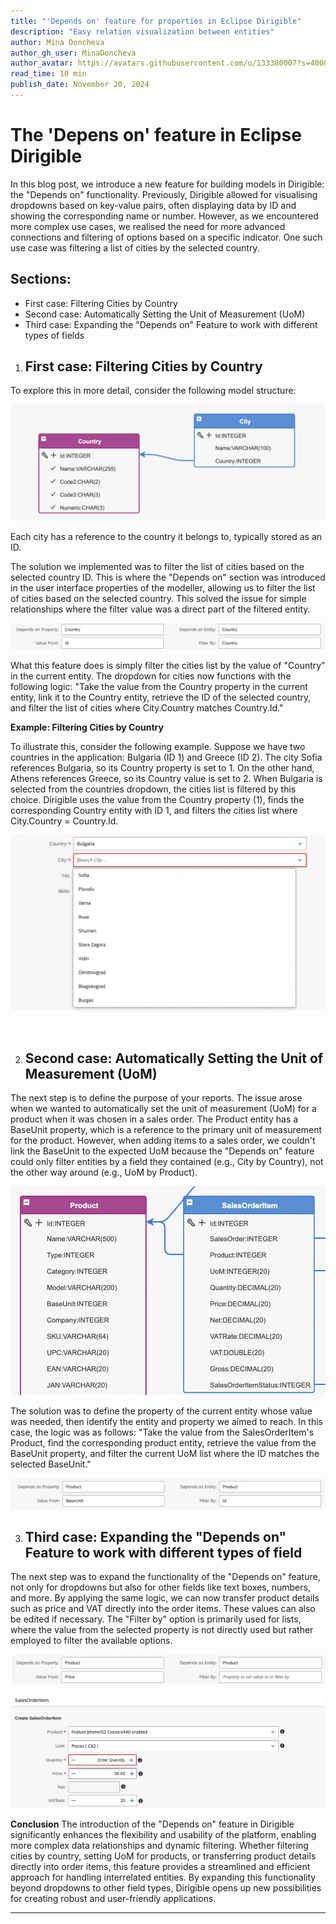 ```yaml
---
title: "'Depends on' feature for properties in Eclipse Dirigible"
description: "Easy relation visualization between entities"
author: Mina Doncheva
author_gh_user: MinaDoncheva
author_avatar: https://avatars.githubusercontent.com/u/133380007?s=400&u=06f4d52d806a2c6577b774f2ff18a6e00ca07ffa&v=4
read_time: 10 min
publish_date: November 20, 2024
---
```

# The 'Depens on' feature in Eclipse Dirigible
In this blog post, we introduce a new feature for building models in Dirigible: the "Depends on" functionality. Previously, Dirigible allowed for visualising dropdowns based on key-value pairs, often displaying data by ID and showing the corresponding name or number. However, as we encountered more complex use cases, we realised the need for more advanced connections and filtering of options based on a specific indicator. One such use case was filtering a list of cities by the selected country.

## Sections:

 * First case: Filtering Cities by Country
 * Second case: Automatically Setting the Unit of Measurement (UoM)
 * Third case: Expanding the "Depends on" Feature to work with different types of fields

 1. ## First case: Filtering Cities by Country

To explore this in more detail, consider the following model structure:

![country-city-relation](../../../images/dependsOnFeature/country-city-relation.png)<br>

Each city has a reference to the country it belongs to, typically stored as an ID. 

The solution we implemented was to filter the list of cities based on the selected country ID. This is where the "Depends on" section was introduced in the user interface properties of the modeller, allowing us to filter the list of cities based on the selected country. This solved the issue for simple relationships where the filter value was a direct part of the filtered entity.

![city-dependsOn](../../../images/dependsOnFeature/city-dependsOn.png)<br>

What this feature does is simply filter the cities list by the value of "Country" in the current entity. The dropdown for cities now functions with the following logic: "Take the value from the Country property in the current entity, link it to the Country entity, retrieve the ID of the selected country, and filter the list of cities where City.Country matches Country.Id."

**Example: Filtering Cities by Country**

To illustrate this, consider the following example. Suppose we have two countries in the application: Bulgaria (ID 1) and Greece (ID 2). The city Sofia references Bulgaria, so its Country property is set to 1. On the other hand, Athens references Greece, so its Country value is set to 2. When Bulgaria is selected from the countries dropdown, the cities list is filtered by this choice. Dirigible uses the value from the Country property (1), finds the corresponding Country entity with ID 1, and filters the cities list where City.Country = Country.Id.

![filteredCities](../../../images/dependsOnFeature/filteredCities.png)<br>

<br>

2. ## Second case: Automatically Setting the Unit of Measurement (UoM)

The next step is to define the purpose of your reports. The issue arose when we wanted to automatically set the unit of measurement (UoM) for a product when it was chosen in a sales order. The Product entity has a BaseUnit property, which is a reference to the primary unit of measurement for the product. However, when adding items to a sales order, we couldn't link the BaseUnit to the expected UoM because the "Depends on" feature could only filter entities by a field they contained (e.g., City by Country), not the other way around (e.g., UoM by Product).

![item-product-relation](../../../images/dependsOnFeature/item-product-relation.png)<br>


The solution was to define the property of the current entity whose value was needed, then identify the entity and property we aimed to reach. In this case, the logic was as follows: "Take the value from the SalesOrderItem's Product, find the corresponding product entity, retrieve the value from the BaseUnit property, and filter the current UoM list where the ID matches the selected BaseUnit."

![baseUnit-dependsOn](../../../images/dependsOnFeature/baseUnit-dependsOn.png)<br>


3. ## Third case: Expanding the "Depends on" Feature to work with different types of field
The next step was to expand the functionality of the "Depends on" feature, not only for dropdowns but also for other fields like text boxes, numbers, and more. By applying the same logic, we can now transfer product details such as price and VAT directly into the order items. These values can also be edited if necessary. The "Filter by" option is primarily used for lists, where the value from the selected property is not directly used but rather employed to filter the available options.

![price-dependsOn](../../../images/dependsOnFeature/price-dependsOn.png)<br>

![item-chosen-product](../../../images/dependsOnFeature/item-chosen-product.png)<br>

**Conclusion**
The introduction of the "Depends on" feature in Dirigible significantly enhances the flexibility and usability of the platform, enabling more complex data relationships and dynamic filtering. Whether filtering cities by country, setting UoM for products, or transferring product details directly into order items, this feature provides a streamlined and efficient approach for handling interrelated entities. By expanding this functionality beyond dropdowns to other field types, Dirigible opens up new possibilities for creating robust and user-friendly applications.

-------------------------
